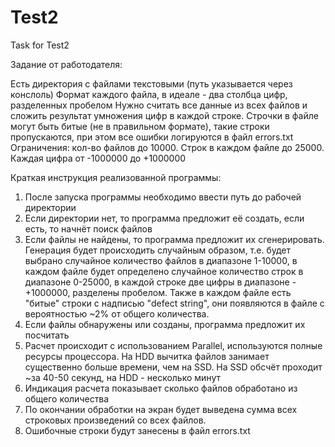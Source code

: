 # Test2
Task for Test2

Задание от работодателя:

Есть директория с файлами текстовыми (путь указывается через конслоль)
Формат каждого файла, в идеале - два столбца цифр, разделенных пробелом
Нужно считать все данные из всех файлов и сложить результат умножения цифр в каждой строке.
Строчки в файле могут быть битые (не в правильном формате), такие строки пропускаются, при этом все ошибки логируются в файл errors.txt
Ограничения: кол-во файлов до 10000. Строк в каждом файле до 25000.
Каждая цифра от -1000000 до +1000000


Краткая инструкция реализованной программы:
1. После запуска программы необходимо ввести путь до рабочей директории
2. Если директории нет, то программа предложит её создать, если есть, то начнёт поиск файлов
3. Если файлы не найдены, то программа предложит их сгенерировать. Генерация будет происходить случайным образом, т.е. будет выбрано случайное количество файлов в диапазоне 1-10000, в каждом файле будет определено случайное количество строк в диапазоне 0-25000, в каждой строке две цифры в диапазоне -+1000000, разделены пробелом. Также в каждом файле есть "битые" строки с надписью "defect string", они появляются в файле с вероятностью ~2% от общего количества.
4. Если файлы обнаружены или созданы, программа предложит их посчитать
5. Расчет происходит с использованием Parallel, используются полные ресурсы процессора. На HDD вычитка файлов занимает существенно больше времени, чем на SSD. На SSD обсчёт проходит ~за 40-50 секунд, на HDD - несколько минут
6. Индикация расчета показывает сколько файлов обработано из общего количества
7. По окончании обработки на экран будет выведена сумма всех строковых произведений со всех файлов.
8. Ошибочные строки  будут занесены в файл errors.txt
